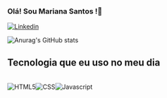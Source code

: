 
### Olá! Sou Mariana Santos !👋
[![Linkedin](https://img.shields.io/badge/LinkedIn-0077B5?style=for-the-badge&logo=linkedin&logoColor=white)](https://www.linkedin.com/in/mariana-santos0902/) 

![Anurag's GitHub stats](https://github-readme-stats.vercel.app/api?username=Devmariana&show_icons=true&theme=radical)

## Tecnologia que eu uso no meu dia


<div style="Display: inline_block"><br/>
<img aling="center" alt="HTML5" src="https://img.shields.io/badge/HTML-239120?style=for-the-badge&logo=html5&logoColor=white"><img aling="center" alt="CSS" src="https://img.shields.io/badge/CSS3-1572B6?style=for-the-badge&logo=css3&logoColor=white"><img aling="center" alt="Javascript" src="https://img.shields.io/badge/JavaScript-323330?style=for-the-badge&logo=javascript&logoColor=F7DF1E">
</div>

